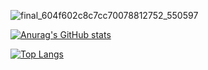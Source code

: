 ![final_604f602c8c7cc70078812752_550597](https://user-images.githubusercontent.com/78216950/111160742-c56cb800-8570-11eb-9c0c-f7cef98ac47b.gif)

[![Anurag's GitHub stats](https://github-readme-stats.vercel.app/api?username=ShadowbreakerGD&count_private=true)](https://github.com/anuraghazra/github-readme-stats)

[![Top Langs](https://github-readme-stats.vercel.app/api/top-langs/?username=ShadowbreakerGD&layout=compact&count_private)](https://github.com/anuraghazra/github-readme-stats)

